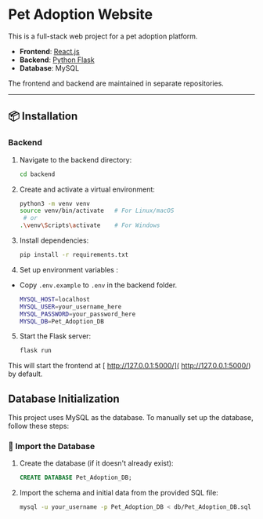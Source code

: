 # Pet Adoption Website

This is a full-stack web project for a pet adoption platform.
- **Frontend**: [React.js](https://github.com/sarah20030409/pet-adoption-frontend)
- **Backend**:  [Python Flask](https://github.com/sarah20030409/pet-adoption-backend)
- **Database**: MySQL

The frontend and backend are maintained in separate repositories.

---

## 📦 Installation

### Backend

1. Navigate to the backend directory:
   ```bash
   cd backend

2. Create and activate a virtual environment:
    ```bash
    python3 -m venv venv
    source venv/bin/activate   # For Linux/macOS
     # or
    .\venv\Scripts\activate    # For Windows

3. Install dependencies:
    ```bash
    pip install -r requirements.txt

4. Set up environment variables :
- Copy `.env.example` to `.env` in the backend folder.
    ```bash
    MYSQL_HOST=localhost
    MYSQL_USER=your_username_here
    MYSQL_PASSWORD=your_password_here
    MYSQL_DB=Pet_Adoption_DB

5. Start the Flask server:
    ```bash
    flask run

This will start the frontend at  [ http://127.0.0.1:5000/]( http://127.0.0.1:5000/)  by default.

## Database Initialization
This project uses MySQL as the database. To manually set up the database, follow these steps:

### 🧾 Import the Database

1. Create the database (if it doesn't already exist):
    ```sql
    CREATE DATABASE Pet_Adoption_DB;

2. Import the schema and initial data from the provided SQL file: 
    ```bash
    mysql -u your_username -p Pet_Adoption_DB < db/Pet_Adoption_DB.sql
